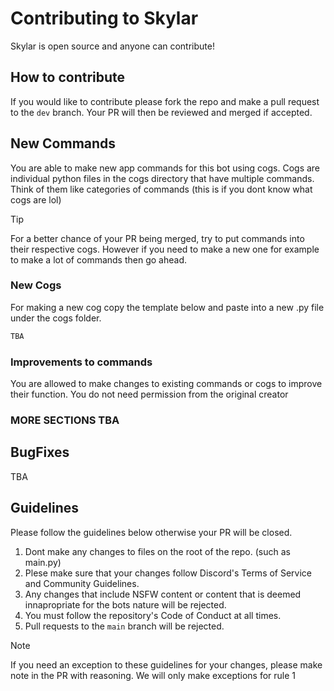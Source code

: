 # Contributing to Skylar
Skylar is open source and anyone can contribute!
## How to contribute
If you would like to contribute please fork the repo and make a pull request to the `dev` branch.
Your PR will then be reviewed and merged if accepted.

## New Commands
You are able to make new app commands for this bot using cogs.
Cogs are individual python files in the cogs directory that have multiple commands.
Think of them like categories of commands (this is if you dont know what cogs are lol)
> [!TIP]
> For a better chance of your PR being merged, try to put commands into their respective cogs. However if you need to make a new one for example to make a lot of commands then go ahead. 
### New Cogs
For making a new cog copy the template below and paste into a new .py file under the cogs folder.
```py
TBA
```
### Improvements to commands
You are allowed to make changes to existing commands or cogs to improve their function. You do not need permission from the original creator

### MORE SECTIONS TBA

## BugFixes
TBA

## Guidelines
Please follow the guidelines below otherwise your PR will be closed.
1. Dont make any changes to files on the root of the repo. (such as main.py)
2. Plese make sure that your changes follow Discord's Terms of Service and Community Guidelines.
3. Any changes that include NSFW content or content that is deemed innapropriate for the bots nature will be rejected.
4. You must follow the repository's Code of Conduct at all times.
5. Pull requests to the `main` branch will be rejected.

> [!NOTE]
> If you need an exception to these guidelines for your changes, please make note in the PR with reasoning.
> We will only make exceptions for rule 1